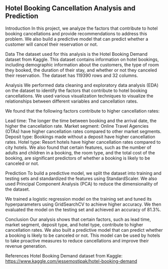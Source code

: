 ## Hotel Booking Cancellation Analysis and Prediction
Introduction
In this project, we analyze the factors that contribute to hotel booking cancellations and provide recommendations to address this problem. We also build a predictive model that can predict whether a customer will cancel their reservation or not.

Data
The dataset used for this analysis is the Hotel Booking Demand dataset from Kaggle. This dataset contains information on hotel bookings, including demographic information about the customers, the type of room they booked, the duration of their stay, and whether or not they canceled their reservation. The dataset has 119390 rows and 32 columns.

Analysis
We performed data cleaning and exploratory data analysis (EDA) on the dataset to identify the factors that contribute to hotel booking cancellations. We used various visualization techniques to visualize the relationships between different variables and cancellation rates.

We found that the following factors contribute to higher cancellation rates:

Lead time: The longer the time between booking and the arrival date, the higher the cancellation rate.
Market segment: Online Travel Agencies (OTAs) have higher cancellation rates compared to other market segments.
Deposit type: Bookings made without a deposit have higher cancellation rates.
Hotel type: Resort hotels have higher cancellation rates compared to city hotels.
We also found that certain features, such as the number of adults and children in a booking, the room type, and the total cost of the booking, are significant predictors of whether a booking is likely to be canceled or not.

Prediction
To build a predictive model, we split the dataset into training and testing sets and standardized the features using StandardScaler. We also used Principal Component Analysis (PCA) to reduce the dimensionality of the dataset.

We trained a logistic regression model on the training set and tuned its hyperparameters using GridSearchCV to achieve higher accuracy. We then evaluated the model on the testing set and achieved an accuracy of 81.3%.

Conclusion
Our analysis shows that certain factors, such as lead time, market segment, deposit type, and hotel type, contribute to higher cancellation rates. We also built a predictive model that can predict whether a booking is likely to be canceled or not. This model can be used by hotels to take proactive measures to reduce cancellations and improve their revenue generation.

References
Hotel Booking Demand dataset from Kaggle: https://www.kaggle.com/jessemostipak/hotel-booking-demand
